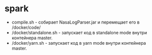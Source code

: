 # spark

* compile.sh - собирает NasaLogParser.jar и перемещает его в /docker/code/
* /docker/standalone.sh - запускает код в standalone mode внутри контейнера master.
* /docker/yarn.sh - запускает код в yarn mode внутри контейнера master.
